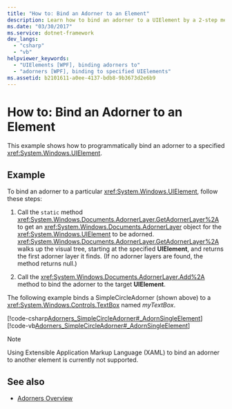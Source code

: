 ```yaml
---
title: "How to: Bind an Adorner to an Element"
description: Learn how to bind an adorner to a UIElement by a 2-step method and following the included code examples in C# and Visual Basic.
ms.date: "03/30/2017"
ms.service: dotnet-framework
dev_langs: 
  - "csharp"
  - "vb"
helpviewer_keywords: 
  - "UIElements [WPF], binding adorners to"
  - "adorners [WPF], binding to specified UIElements"
ms.assetid: b2101611-a0ee-4137-bdb8-9b3673d2e6b9
---
```

# How to: Bind an Adorner to an Element

This example shows how to programmatically bind an adorner to a specified <xref:System.Windows.UIElement>.  
  
## Example  

 To bind an adorner to a particular <xref:System.Windows.UIElement>, follow these steps:  
  
1. Call the `static` method <xref:System.Windows.Documents.AdornerLayer.GetAdornerLayer%2A> to get an <xref:System.Windows.Documents.AdornerLayer> object for the <xref:System.Windows.UIElement> to be adorned. <xref:System.Windows.Documents.AdornerLayer.GetAdornerLayer%2A> walks up the visual tree, starting at the specified **UIElement**, and returns the first adorner layer it finds. (If no adorner layers are found, the method returns null.)  
  
2. Call the <xref:System.Windows.Documents.AdornerLayer.Add%2A> method to bind the adorner to the target **UIElement**.  
  
 The following example binds a SimpleCircleAdorner (shown above) to a <xref:System.Windows.Controls.TextBox> named *myTextBox*.  
  
 [!code-csharp[Adorners_SimpleCircleAdorner#_AdornSingleElement](~/samples/snippets/csharp/VS_Snippets_Wpf/Adorners_SimpleCircleAdorner/CSharp/Window1.xaml.cs#_adornsingleelement)]
 [!code-vb[Adorners_SimpleCircleAdorner#_AdornSingleElement](~/samples/snippets/visualbasic/VS_Snippets_Wpf/Adorners_SimpleCircleAdorner/VisualBasic/Window1.xaml.vb#_adornsingleelement)]  
  
> [!NOTE]
> Using Extensible Application Markup Language (XAML) to bind an adorner to another element is currently not supported.  
  
## See also

- [Adorners Overview](adorners-overview.md)
